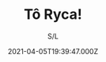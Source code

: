---
id: '1e924d05-f64f-4bb1-9432-d694b739df21'
type: 'movie' # Filme, Série, Anime
title: "Tô Ryca!"
synopsis: ["Selminha (Samantha Schmütz) é uma frentista que tem a chance de deixar seus dias de pobreza para trás ao descobrir uma herança de família. Mas para conseguir colocar a mão nessa grana, ela terá que cumprir o desafio lançado por seu tio: Selminha precisa gastar 30 milhões de reais em 30 dias, sem acumular nada e nem contar para ninguém. Mas, nessa louca maratona, ela vai acabar descobrindo que tem coisas que o dinheiro não compra.",
]
originalTitle: "Tô Ryca!"
date: '2021-04-05T19:39:47.000Z'
update: '2021-04-05T19:39:47.000Z'
releaseDate: '2016-09-22T03:00:00.000Z'
imdb:
  rating: '5.5' # 8.5
  id: '' # tt0470752
duration: '1h 47 Min'
trailer:
  urls: [
    'fKUMxbDZLZk',
  ]
tags: ['1080p']
genre: ['Comédia'] #
quality: 'WEB-DL' # BluRay, WEB-DL, HDTV, WEB-DL4K, WEB-DLe
format: 'Mkv' # MKV, MP4, TS
audio: 'Português' # Dublado, Legendado, Dual Audio, Dub & Leg
subtitle: 'S/L' # Português, inglês,
size: '1.77 GB' # 4.8 GB
audioQuality: 10
videoQuality: 10
directors: []
#  - name: 'Lana Wachowski'
#    image: ''
#  - name: 'Lilly Wachowski'
#    image: ''
cast: []
#  - name: 'Keanu Reeves'
#    image: ''
#    characterName: 'Neo'
writers: []
#  - name: ''
#    image: ''
maturityRating:
  age: '' # L , 10, 12, 14, 16, 18
  topics: [''] # Violence, Illegal drugs, Inappropriate Language, Legal Drugs, Sexual Content, Extreme Violence
###########################################
download:
  
  - url: 'magnet:?xt=urn:btih:4438BFFA76641591235AA5254FA2A11591D7E51C&dn=T%c3%b4%20Ryca%202016%20%281080p%29%20LAPUMiA&tr=udp%3a%2f%2ftracker.opentrackr.org%3a1337%2fannounce&tr=udp%3a%2f%2ftracker.openbittorrent.com%3a80%2fannounce&tr=udp%3a%2f%2ftracker.trackerfix.com%3a82%2fannounce&tr=udp%3a%2f%2ftracker.coppersurfer.tk%3a6969%2fannounce&tr=udp%3a%2f%2ftracker.leechers-paradise.org%3a6969%2fannounce&tr=udp%3a%2f%2feddie4.nl%3a6969%2fannounce&tr=udp%3a%2f%2fp4p.arenabg.com%3a1337%2fannounce&tr=udp%3a%2f%2fexplodie.org%3a6969%2fannounce&tr=udp%3a%2f%2fzer0day.ch%3a1337%2fannounce'
    resolution: '1080p' # 720p, 1080p, 4K,
    audio: 'Dual Áudio' # Dublado, Legendado, Dual Audio
    size: '' # 4.8 GB
    quality: '' # BluRay, WEB-DL
    format: '' # MKV
images:
  cover: '/assets/movies/to-ryca.jpg'
  background: '/assets/movies/'
---